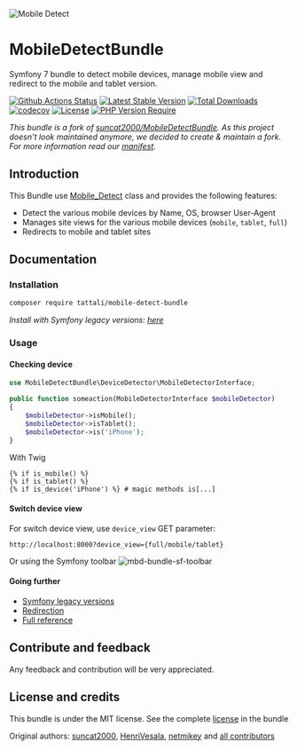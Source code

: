 ![Mobile Detect](https://user-images.githubusercontent.com/10502887/161483098-d40a2d7d-0e78-4f38-a7ac-49390718746e.png)

MobileDetectBundle
==================

Symfony 7 bundle to detect mobile devices, manage mobile view and redirect to the mobile and tablet version.

[![Github Actions Status](https://github.com/tattali/MobileDetectBundle/actions/workflows/main.yml/badge.svg?branch=main
)](https://github.com/tattali/MobileDetectBundle/actions/workflows/main.yml?query=branch%3Amain) [![Latest Stable Version](http://poser.pugx.org/tattali/mobile-detect-bundle/v)](https://packagist.org/packages/tattali/mobile-detect-bundle) [![Total Downloads](http://poser.pugx.org/tattali/mobile-detect-bundle/downloads)](https://packagist.org/packages/tattali/mobile-detect-bundle) [![codecov](https://codecov.io/gh/tattali/MobileDetectBundle/branch/main/graph/badge.svg?token=HWV1OYRSD9)](https://codecov.io/gh/tattali/MobileDetectBundle) [![License](http://poser.pugx.org/tattali/mobile-detect-bundle/license)](https://packagist.org/packages/tattali/mobile-detect-bundle) [![PHP Version Require](http://poser.pugx.org/tattali/mobile-detect-bundle/require/php)](https://packagist.org/packages/tattali/mobile-detect-bundle)

*This bundle is a fork of [suncat2000/MobileDetectBundle](https://github.com/suncat2000/MobileDetectBundle). As this project doesn't look maintained anymore, we decided to create & maintain a fork. For more information read our [manifest](https://github.com/tattali/MobileDetectBundle/issues/8).*

Introduction
------------

This Bundle use [Mobile_Detect](https://github.com/serbanghita/Mobile-Detect) class and provides the following features:

* Detect the various mobile devices by Name, OS, browser User-Agent
* Manages site views for the various mobile devices (`mobile`, `tablet`, `full`)
* Redirects to mobile and tablet sites

Documentation
-------------

### Installation
```sh
composer require tattali/mobile-detect-bundle
```
*Install with Symfony legacy versions: [here](src/Resources/doc/legacy-versions.md)*
### Usage

#### Checking device

```php
use MobileDetectBundle\DeviceDetector\MobileDetectorInterface;

public function someaction(MobileDetectorInterface $mobileDetector)
{
    $mobileDetector->isMobile();
    $mobileDetector->isTablet();
    $mobileDetector->is('iPhone');
}
```

With Twig
```twig
{% if is_mobile() %}
{% if is_tablet() %}
{% if is_device('iPhone') %} # magic methods is[...]
```

#### Switch device view

For switch device view, use `device_view` GET parameter:

```url
http://localhost:8000?device_view={full/mobile/tablet}
```

Or using the Symfony toolbar
![mbd-bundle-sf-toolbar](https://user-images.githubusercontent.com/10502887/161488224-aaedde1c-d3c3-4636-8761-a207fbd5d4ff.png)

#### Going further

- [Symfony legacy versions](src/Resources/doc/legacy-versions.md)
- [Redirection](src/Resources/doc/redirection.md)
- [Full reference](src/Resources/doc/reference.md)

Contribute and feedback
-----------------------

Any feedback and contribution will be very appreciated.

License and credits
-------

This bundle is under the MIT license. See the complete [license](src/Resources/meta/LICENSE) in the bundle

Original authors: [suncat2000](https://github.com/suncat2000), [HenriVesala](https://github.com/HenriVesala), [netmikey](https://github.com/netmikey) and [all contributors](https://github.com/suncat2000/MobileDetectBundle/graphs/contributors)
